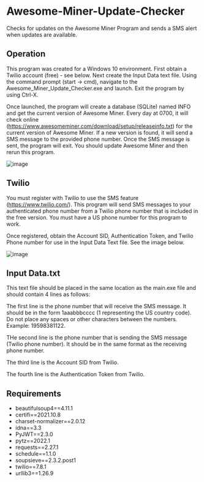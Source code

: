 # Awesome-Miner-Update-Checker
Checks for updates on the Awesome Miner Program and sends a SMS alert when updates are available.

Operation
----
This program was created for a Windows 10 environment. First obtain a Twilio account (free) - see below. Next create the Input Data text file. Using the command prompt (start -> cmd), navigate to the Awesome_Miner_Update_Checker.exe and launch. Exit the program by using Ctrl-X.

Once launched, the program will create a database (SQLite) named INFO and get the current version of Awesome Miner. Every day at 0700, it will check online (https://www.awesomeminer.com/download/setup/releaseinfo.txt) for the current version of Awesome Miner. If a new version is found, it will send a SMS message to the provided phone number. Once the SMS message is sent, the program will exit. You should update Awesome Miner and then rerun this program. 

![image](https://user-images.githubusercontent.com/96243400/164092157-cbb1e70d-9237-476f-a024-8f547ecbf739.png)

Twilio
------
You must register with Twilio to use the SMS feature (https://www.twilio.com/). This program will send SMS messages to your authenticated phone number from a Twilio phone number that is included in the free version. You must have a US phone number for this program to work.

Once registered, obtain the Account SID, Authentication Token, and Twilio Phone number for use in the Input Data Text file. See the image below.

![image](https://user-images.githubusercontent.com/96243400/164089349-7495f9d2-5d3d-4599-8429-243c5020e628.png)


Input Data.txt
----
This text file should be placed in the same location as the main.exe file and should contain 4 lines as follows:

The first line is the phone number that will receive the SMS message. It should be in the form 1aaabbbcccc (1 representing the US country code). Do not place any spaces or other characters between the numbers. Example: 19598381122.

THe second line is the phone number that is sending the SMS message (Twilio phone number). It should be in the same format as the receiving phone number. 

The third line is the Account SID from Twilio.

The fourth line is the Authentication Token from Twilio. 

Requirements
----
<ul>
  <li>beautifulsoup4==4.11.1</li>
  <li>certifi==2021.10.8</li>
  <li>charset-normalizer==2.0.12</li>
  <li>idna==3.3</li>
  <li>PyJWT==2.3.0</li>
  <li>pytz==2022.1</li>
  <li>requests==2.27.1</li>
  <li>schedule==1.1.0</li>
  <li>soupsieve==2.3.2.post1</li>
  <li>twilio==7.8.1</li>
  <li>urllib3==1.26.9</li>
</ul>
